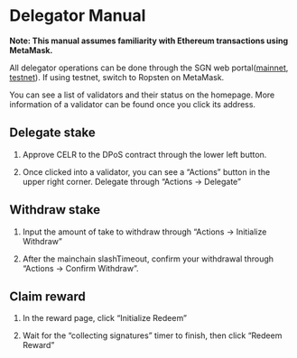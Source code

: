 # Delegator Manual

**Note: This manual assumes familiarity with Ethereum transactions using MetaMask.**

All delegator operations can be done through the SGN web portal([mainnet](sgn.celer.network), [testnet](sgntest.celer.network)). If using testnet, switch to Ropsten on MetaMask.

You can see a list of validators and their status on the homepage. More information of a validator can be found once you click its address.

## Delegate stake

1. Approve CELR to the DPoS contract through the lower left button.

2. Once clicked into a validator, you can see a “Actions” button in the upper right corner. Delegate through “Actions -> Delegate”

## Withdraw stake

1. Input the amount of take to withdraw through “Actions -> Initialize Withdraw”

2. After the mainchain slashTimeout, confirm your withdrawal through “Actions -> Confirm Withdraw”. 

## Claim reward

1. In the reward page, click “Initialize Redeem”

2. Wait for the “collecting signatures” timer to finish, then click “Redeem Reward”